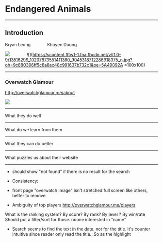 # Endangered Animals 


---

## Introduction

Bryan Leung											&nbsp;&nbsp;&nbsp;&nbsp;&nbsp;&nbsp;&nbsp;&nbsp;&nbsp;&nbsp;&nbsp;&nbsp; Khuyen Duong
										
![](https://i.imgur.com/UXXs4fY.jpg) &nbsp;&nbsp;&nbsp;&nbsp;&nbsp;&nbsp;&nbsp;&nbsp;&nbsp;&nbsp;&nbsp;&nbsp; ![](https://scontent.fftw1-1.fna.fbcdn.net/v/t1.0-9/13516299_10207873551411360_9045318712286918375_n.jpg?oh=9c880396ff5c8a8ac48c991637b732c1&oe=5A49092A =100x100)


---

### Overwatch Glamour

http://overwatchglamour.me/about

![](https://i.imgur.com/sjDHqIA.jpg)

---

What they do well


---

What do we learn from them

---

What they can do better

---

What puzzles us about their website

---

- should show "not found" if there is no result for the search

- Consistency:
- front page "overwatch image" isn't stretched full screen like others, better to remove

- Ambiguity of top players
http://overwatchglamour.me/players

What is the ranking system? By score? By rank? By level ? By win/rate
Should put a filter/sort for those. noone interested in "name"

- Search seems to find the text in the data, not for the title. It's counter intuitive since reader only read the title.. So as the highlight 